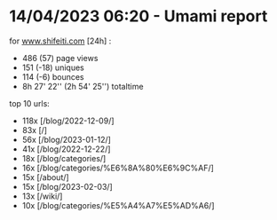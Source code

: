 # 14/04/2023 06:20 - Umami report
for www.shifeiti.com [24h] :

 - 486 (57) page views
 - 151 (-18) uniques
 - 114 (-6) bounces
 - 8h 27' 22'' (2h 54' 25'') totaltime


top 10 urls:
 - 118x [/blog/2022-12-09/]
 - 83x [/]
 - 56x [/blog/2023-01-12/]
 - 41x [/blog/2022-12-22/]
 - 18x [/blog/categories/]
 - 16x [/blog/categories/%E6%8A%80%E6%9C%AF/]
 - 15x [/about/]
 - 15x [/blog/2023-02-03/]
 - 13x [/wiki/]
 - 10x [/blog/categories/%E5%A4%A7%E5%AD%A6/]


